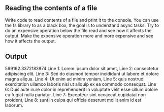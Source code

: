 ## Reading the contents of a file

Write code to read contents of a file and print it to the console. 
You can use the fs library to as a black box, the goal is to understand async tasks. 
Try to do an expensive operation below the file read and see how it affects the output. 
Make the expensive operation more and more expensive and see how it affects the output. 

## Output 
569162.3372183874
Line 1: Lorem ipsum dolor sit amet,
Line 2: consectetur adipiscing elit.
Line 3: Sed do eiusmod tempor incididunt ut labore et dolore magna aliqua.
Line 4: Ut enim ad minim veniam, 
Line 5: quis nostrud exercitation ullamco laboris nisi ut aliquip ex ea commodo consequat.
Line 6: Duis aute irure dolor in reprehenderit in voluptate velit esse cillum dolore eu fugiat nulla pariatur.
Line 7: Excepteur sint occaecat cupidatat non proident,
Line 8: sunt in culpa qui officia deserunt mollit anim id est laborum.